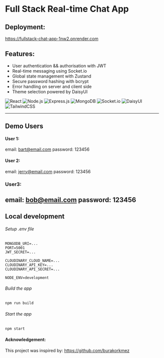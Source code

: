 # Full Stack Real-time Chat App
## Deployment:
https://fullstack-chat-app-1nw2.onrender.com

## Features:

- User authentication && authorisation with JWT
- Real-time messaging using Socket.io
- Global state management with Zustand
- Secure password hashing with bcrypt
- Error handling on server and client side
- Theme selection powered by DaisyUI

![React](https://img.shields.io/badge/React-20232A?style=for-the-badge&logo=react&logoColor=61DAFB)
![Node.js](https://img.shields.io/badge/Node.js-43853D?style=for-the-badge&logo=node.js&logoColor=white)
![Express.js](https://img.shields.io/badge/Express-000000?style=for-the-badge&logo=express&logoColor=white)
![MongoDB](https://img.shields.io/badge/MongoDB-4EA94B?style=for-the-badge&logo=mongodb&logoColor=white)
![Socket.io](https://img.shields.io/badge/Socket.io-010101?style=for-the-badge&logo=socket.io&logoColor=white)
![DaisyUI](https://img.shields.io/badge/DaisyUI-5A0EF8?style=for-the-badge&logo=daisyui&logoColor=white)
![TailwindCSS](https://img.shields.io/badge/Tailwind_CSS-38B2AC?style=for-the-badge&logo=tailwind-css&logoColor=white)

---
## Demo Users
#### User 1:
email: bart@email.com
password: 123456

#### User 2:
email: jerry@email.com
password: 123456

### User3:
email: bob@email.com
password: 123456
---
## Local development
###### Setup .env file

```
MONGODB_URI=...
PORT=5001
JWT_SECRET=...

CLOUDINARY_CLOUD_NAME=...
CLOUDINARY_API_KEY=...
CLOUDINARY_API_SECRET=...

NODE_ENV=development
```

###### Build the app
```zsh
npm run build
```

###### Start the app
```zsh
npm start
```

#### Acknowledgement:
This project was inspired by: https://github.com/burakorkmez